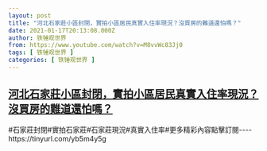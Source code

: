 ```yaml
---
layout: post
title: "河北石家莊小區封閉，實拍小區居民真實入住率現況？沒買房的難道還怕嗎？"
date: 2021-01-17T20:13:08.000Z
author: 铁锤观世界
from: https://www.youtube.com/watch?v=M8vvWc83Jj0
tags: [ 铁锤观世界 ]
categories: [ 铁锤观世界 ]
---
```

<!--1610914388000-->
[河北石家莊小區封閉，實拍小區居民真實入住率現況？沒買房的難道還怕嗎？](https://www.youtube.com/watch?v=M8vvWc83Jj0)
------

<div>
#石家莊封閉#實拍石家莊#石家莊現況#真實入住率#更多精彩內容點擊訂閱----https://tinyurl.com/yb5m4y5g
</div>
